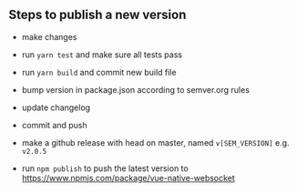 ## Steps to publish a new version

- make changes

- run `yarn test` and make sure all tests pass

- run `yarn build` and commit new build file

- bump version in package.json according to semver.org rules

- update changelog

- commit and push

- make a github release with head on master, named `v[SEM_VERSION]` e.g. `v2.0.5`

- run `npm publish` to push the latest version to https://www.npmjs.com/package/vue-native-websocket
